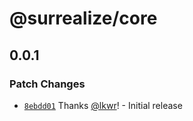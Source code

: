 # @surrealize/core

## 0.0.1

### Patch Changes

- [`8ebdd01`](https://github.com/surrealize/surrealize/commit/8ebdd016cc06257d037e1c6dcdd8d39a57b3935d) Thanks [@lkwr](https://github.com/lkwr)! - Initial release
